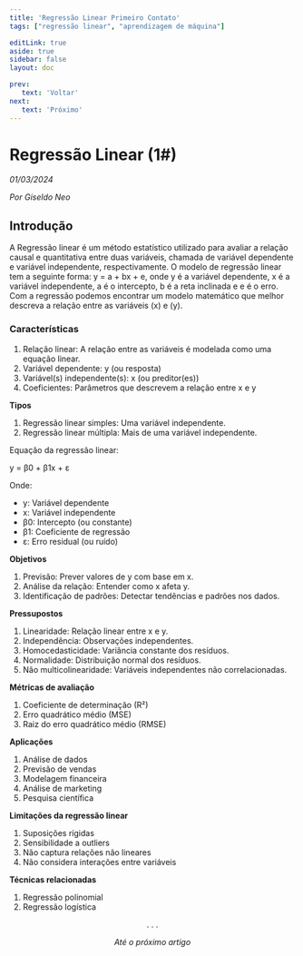 ```yaml
---
title: 'Regressão Linear Primeiro Contato'
tags: ["regressão linear", "aprendizagem de máquina"]

editLink: true
aside: true
sidebar: false
layout: doc

prev:
   text: 'Voltar'
next:
   text: 'Próximo'
---
```


# Regressão Linear (1#)

_01/03/2024_

_Por Giseldo Neo_

## Introdução

A Regressão linear é um método estatístico utilizado para avaliar a relação causal e quantitativa entre duas variáveis, chamada de variável dependente e variável independente, respectivamente. O modelo de regressão linear tem a seguinte forma: y = a + bx + e, onde y é a variável dependente, x é a variável independente, a é o intercepto, b é a reta inclinada e e é o erro. Com a regressão podemos encontrar um modelo matemático que melhor descreva a relação entre as variáveis (x) e (y).

### Características

1. Relação linear: A relação entre as variáveis é modelada como uma equação linear.
2. Variável dependente: y (ou resposta)
3. Variável(s) independente(s): x (ou preditor(es))
4. Coeficientes: Parâmetros que descrevem a relação entre x e y

**Tipos**

1. Regressão linear simples: Uma variável independente.
2. Regressão linear múltipla: Mais de uma variável independente.

Equação da regressão linear:

y = β0 + β1x + ε

Onde:

- y: Variável dependente
- x: Variável independente
- β0: Intercepto (ou constante)
- β1: Coeficiente de regressão
- ε: Erro residual (ou ruído)

**Objetivos**

1. Previsão: Prever valores de y com base em x.
2. Análise da relação: Entender como x afeta y.
3. Identificação de padrões: Detectar tendências e padrões nos dados.

**Pressupostos**

1. Linearidade: Relação linear entre x e y.
2. Independência: Observações independentes.
3. Homocedasticidade: Variância constante dos resíduos.
4. Normalidade: Distribuição normal dos resíduos.
5. Não multicolinearidade: Variáveis independentes não correlacionadas.

**Métricas de avaliação**

1. Coeficiente de determinação (R²)
2. Erro quadrático médio (MSE)
3. Raiz do erro quadrático médio (RMSE)

**Aplicações**

1. Análise de dados
2. Previsão de vendas
3. Modelagem financeira
4. Análise de marketing
5. Pesquisa científica

**Limitações da regressão linear**

1. Suposições rígidas
2. Sensibilidade a outliers
3. Não captura relações não lineares
4. Não considera interações entre variáveis

**Técnicas relacionadas**

1. Regressão polinomial
2. Regressão logística

<center>. . .</center>

_<center>Até o próximo artigo</center>_